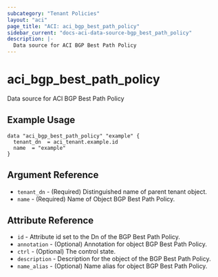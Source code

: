 ```yaml
---
subcategory: "Tenant Policies"
layout: "aci"
page_title: "ACI: aci_bgp_best_path_policy"
sidebar_current: "docs-aci-data-source-bgp_best_path_policy"
description: |-
  Data source for ACI BGP Best Path Policy
---
```


# aci_bgp_best_path_policy

Data source for ACI BGP Best Path Policy

## Example Usage

```hcl
data "aci_bgp_best_path_policy" "example" {
  tenant_dn  = aci_tenant.example.id
  name  = "example"
}
```

## Argument Reference

- `tenant_dn` - (Required) Distinguished name of parent tenant object.
- `name` - (Required) Name of Object BGP Best Path Policy.

## Attribute Reference

- `id` - Attribute id set to the Dn of the BGP Best Path Policy.
- `annotation` - (Optional) Annotation for object BGP Best Path Policy.
- `ctrl` - (Optional) The control state.
- `description` - Description for the object of the BGP Best Path Policy.
- `name_alias` - (Optional) Name alias for object BGP Best Path Policy.
